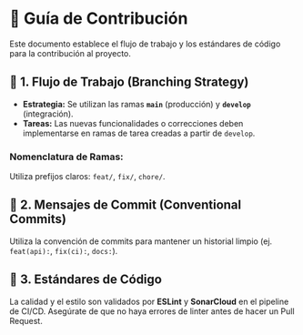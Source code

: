 # 🤝 Guía de Contribución

Este documento establece el flujo de trabajo y los estándares de código para la contribución al proyecto.

## 🌳 1. Flujo de Trabajo (Branching Strategy)

* **Estrategia:** Se utilizan las ramas **`main`** (producción) y **`develop`** (integración).
* **Tareas:** Las nuevas funcionalidades o correcciones deben implementarse en ramas de tarea creadas a partir de `develop`.

### Nomenclatura de Ramas:

Utiliza prefijos claros: `feat/`, `fix/`, `chore/`.

## 📝 2. Mensajes de Commit (Conventional Commits)

Utiliza la convención de commits para mantener un historial limpio (ej. `feat(api):`, `fix(ci):`, `docs:`).

## 💎 3. Estándares de Código

La calidad y el estilo son validados por **ESLint** y **SonarCloud** en el pipeline de CI/CD. Asegúrate de que no haya errores de linter antes de hacer un Pull Request.